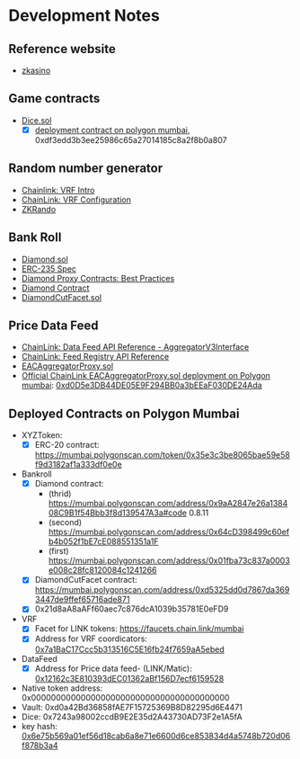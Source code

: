 # Development Notes

## Reference website

-   [zkasino](https://play.zkasino.io/)

## Game contracts

-   [Dice.sol](https://polygonscan.com/address/0x66d0152F299422b0874761B4963b9Bd48E777a0E#code)
    -   [x] [deployment contract on polygon mumbai](https://mumbai.polygonscan.com/address/0xdf3edd3b3ee25986c65a27014185c8a2f8b0a807), 0xdf3edd3b3ee25986c65a27014185c8a2f8b0a807

## Random number generator

-   [Chainlink: VRF Intro](https://docs.chain.link/vrf/v2/introduction)
-   [ChainLink: VRF Configuration](https://docs.chain.link/vrf/v2/subscription/supported-networks)
-   [ZKRando](https://github.com/keviinfoes/ZKRandao)

## Bank Roll

-   [Diamond.sol](https://polygonscan.com/address/0x51e99a0d09eeca8d7efec3062ac024b6d0989959#code)
-   [ERC-235 Spec](https://eips.ethereum.org/EIPS/eip-2535)
-   [Diamond Proxy Contracts: Best Practices](https://www.certik.com/resources/blog/7laIe0oZGK6IoYDwn0g2Jp-diamond-proxy-contracts-best-practices)
-   [Diamond Contract](https://polygonscan.com/address/0x480e3ff1a824c5e1f999288e423ab7311470787d#code)
-   [DiamondCutFacet.sol](https://polygonscan.com/address/0x480e3ff1a824c5e1f999288e423ab7311470787d#code)

## Price Data Feed

-   [ChainLink: Data Feed API Reference - AggregatorV3Interface](https://docs.chain.link/data-feeds/api-reference)
-   [ChainLink: Feed Registry API Reference](https://docs.chain.link/data-feeds/feed-registry/feed-registry-functions#latestrounddata)
-   [EACAggregatorProxy.sol](https://polygonscan.com/address/0x5787befdc0ecd210dfa948264631cd53e68f7802#code)
-   [Official ChainLink EACAggregatorProxy.sol deployment on Polygon mumbai](https://docs.chain.link/data-feeds/price-feeds/addresses?network=polygon): [0xd0D5e3DB44DE05E9F294BB0a3bEEaF030DE24Ada](https://mumbai.polygonscan.com/address/0xd0D5e3DB44DE05E9F294BB0a3bEEaF030DE24Ada)

## Deployed Contracts on Polygon Mumbai

-   XYZToken:
    -   [x] ERC-20 contract: https://mumbai.polygonscan.com/token/0x35e3c3be8065bae59e58f9d3182af1a333df0e0e
-   Bankroll
    -   [x] Diamond contract:
        -   (thrid) https://mumbai.polygonscan.com/address/0x9aA2847e26a138408C9B1f54Bbb3f8d139547A3a#code 0.8.11
        -   (second) https://mumbai.polygonscan.com/address/0x64cD398499c60efb4b052f1bE7cE088551351a1F
        -   (first) https://mumbai.polygonscan.com/address/0x01fba73c837a0003e008c28fc8120084c1241266
    -   [x] DiamondCutFacet contract: https://mumbai.polygonscan.com/address/0xd5325dd0d7867da3693447de9ffef65716ade871
    -   [x] 0x21d8aA8aAFf60aec7c876dcA1039b35781E0eFD9
-   VRF
    -   [x] Facet for LINK tokens: https://faucets.chain.link/mumbai
    -   [x] Address for VRF coordicators: [0x7a1BaC17Ccc5b313516C5E16fb24f7659aA5ebed](https://mumbai.polygonscan.com/address/0x7a1BaC17Ccc5b313516C5E16fb24f7659aA5ebed)
-   DataFeed
    -   [x] Address for Price data feed- (LINK/Matic): [0x12162c3E810393dEC01362aBf156D7ecf6159528](https://mumbai.polygonscan.com/address/0xd0D5e3DB44DE05E9F294BB0a3bEEaF030DE24Ada)
-   Native token address: 0x0000000000000000000000000000000000000000
-   Vault: 0xd0a42Bd36858fAE7F15725369B8D82295d6E4471
-   Dice: 0x7243a98002ccdB9E2E35d2A43730AD73F2e1A5fA
-   key hash: [0x6e75b569a01ef56d18cab6a8e71e6600d6ce853834d4a5748b720d06f878b3a4](0x6e75b569a01ef56d18cab6a8e71e6600d6ce853834d4a5748b720d06f878b3a4)
